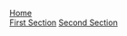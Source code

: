[Home](https://github.com/NOC-MSM/C-RISC/wiki)  
[First Section](https://github.com/NOC-MSM/C-RISC/wiki/First-Section)
[Second Section](https://github.com/NOC-MSM/C-RISC/wiki/Second-Section)  
